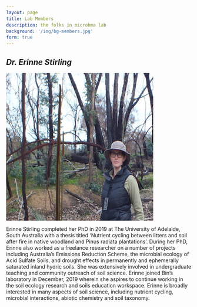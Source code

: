 ```yaml
---
layout: page
title: Lab Members
description: the folks in microbma lab
background: '/img/bg-members.jpg'
form: true
---
```


## *Dr. Erinne Stirling*

<img src="members/erinne.jpg" height="400" width="400" align="center">

Erinne Stirling completed her PhD in 2019 at The University of Adelaide, South Australia with a thesis titled ‘Nutrient cycling between litters and soil after fire in native woodland and Pinus radiata plantations’. During her PhD, Erinne also worked as a freelance researcher on a number of projects including Australia’s Emissions Reduction Scheme, the microbial ecology of Acid Sulfate Soils, and drought effects in permanently and ephemerally saturated inland hydric soils. She was extensively involved in undergraduate teaching and community outreach of soil science. Erinne joined Bin’s laboratory in December, 2019 wherein she aspires to continue working in the soil ecology research and soils education workspace. Erinne is broadly interested in many aspects of soil science, including nutrient cycling, microbial interactions, abiotic chemistry and soil taxonomy.